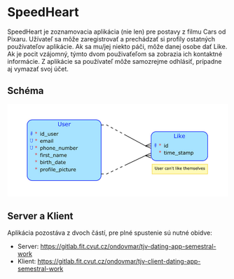 # SpeedHeart
SpeedHeart je zoznamovacia aplikácia (nie len) pre postavy z filmu Cars od Pixaru. Užívateľ sa môže zaregistrovať a prechádzať si profily ostatných používateľov aplikácie. Ak sa mu/jej niekto páči, môže danej osobe dať Like. Ak je pocit vzájomný, týmto dvom použivaťeľom sa zobrazia ich kontaktné informácie. Z aplikácie sa používateľ môže samozrejme odhlásiť, prípadne aj vymazať svoj účet.

## Schéma
![Schema](model.jpg)

## Server a Klient

Aplikácia pozostáva z dvoch částí, pre plné spustenie sú nutné obidve:
- Server: https://gitlab.fit.cvut.cz/ondovmar/tjv-dating-app-semestral-work
- Klient: https://gitlab.fit.cvut.cz/ondovmar/tjv-client-dating-app-semestral-work
